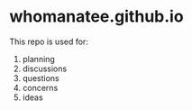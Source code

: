 # whomanatee.github.io

This repo is used for:
1) planning
1) discussions
1) questions
1) concerns
1) ideas
